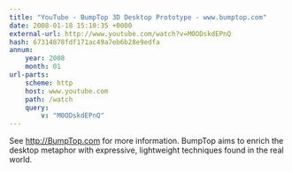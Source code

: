 ```yaml
---
title: "YouTube - BumpTop 3D Desktop Prototype - www.bumptop.com"
date: 2008-01-18 15:10:35 +0000
external-url: http://www.youtube.com/watch?v=M0ODskdEPnQ
hash: 67314878fdf171ac49a7eb6b28e9edfa
annum:
    year: 2008
    month: 01
url-parts:
    scheme: http
    host: www.youtube.com
    path: /watch
    query:
        v: "M0ODskdEPnQ"
---
```


See http://BumpTop.com for more information. BumpTop aims to enrich the desktop metaphor with expressive, lightweight techniques found in the real world.
